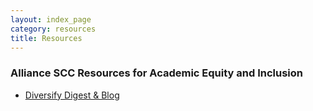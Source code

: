 ```yaml
---
layout: index_page
category: resources
title: Resources
---
```


### Alliance SCC Resources for Academic Equity and Inclusion

* [Diversify Digest & Blog](http://www.diversifydigest.com)




